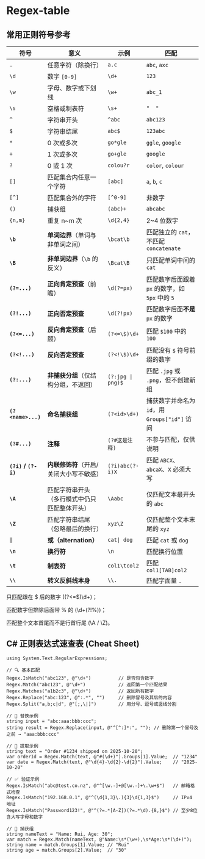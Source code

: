 # Regex-table

## 常用正则符号参考
| 符号             | 意义                     | 示例           | 匹配                               |
| -------------- | ---------------------- | ------------ | -------------------------------- |
| `.`            | 任意字符（除换行）       | `a.c`        | `abc`, `axc`                     |
| `\d`           | 数字 `[0-9]`            | `\d+`        | `123`                            |
| `\w`           | 字母、数字或下划线       | `\w+`        | `abc_1`                          |
| `\s`           | 空格或制表符             | `\s+`        | `"  "`                           |
| `^`            | 字符串开头               | `^abc`       | `abc123`                         |
| `$`            | 字符串结尾               | `abc$`       | `123abc`                         |
| `*`            | 0 次或多次               | `go*gle`     | `ggle`, `google`                 |
| `+`            | 1 次或多次               | `go+gle`     | `google`                         |
| `?`            | 0 或 1 次                | `colou?r`    | `color`, `colour`                |
| `[]`           | 匹配集合内任意一个字符    | `[abc]`      | `a`, `b`, `c`                    |
| `[^]`          | 匹配集合外的字符               | `[^0-9]`     | 非数字                              |
| `()`           | 捕获组                    | `(abc)+`     | `abcabc`                         |
| `{n,m}`        | 重复 n~m 次               | `\d{2,4}`    | 2~4 位数字                          |
| **`\b`**       | **单词边界**（单词与非单词之间）     | `\bcat\b`    | 匹配独立的 `cat`，不匹配 `concatenate`    |
| **`\B`**       | **非单词边界**（`\b` 的反义）    | `\Bcat\B`    | 只匹配单词中间的 `cat`                   |
| **`(?=...)`**  | **正向肯定预查**（前瞻）         | `\d(?=px)`   | 匹配数字后面跟着 `px` 的数字，如 `5px` 中的 `5` |
| **`(?!...)`**  | **正向否定预查**             | `\d(?!px)`   | 匹配数字后面**不是** `px` 的数字            |
| **`(?<=...)`** | **反向肯定预查**（后顾）         | `(?<=\$)\d+` | 匹配 `$100` 中的 `100`               |
| **`(?<!...)`** | **反向否定预查**             | `(?<!\$)\d+` | 匹配没有 `$` 符号前缀的数字                 |
| **`(?:...)`**        | **非捕获分组**（仅结构分组，不返回）   | `(?:jpg \| png)$` | 匹配 `.jpg` 或 `.png`，但不创建新组   |
| **`(?<name>...)`**   | **命名捕获组**              | `(?<id>\d+)`       | 捕获数字并命名为 `id`，用 `Groups["id"]` 访问 | 
| **`(?#...)`**        | **注释**                 | `(?#这是注释)`         | 不参与匹配，仅供说明                        |
| **`(?i)` / `(?-i)`** | **内联修饰符**（开启/关闭大小写不敏感） | `(?i)abc(?-i)X`          | 匹配 `ABCX`、`abcaX`、`X`  必须大写         |
| **`\A`**       | 匹配字符串开头（多行模式中仍只匹配整体开头） | `\Aabc`      | 仅匹配文本最开头的 `abc`                  |
| **`\Z`**       | 匹配字符串结尾（忽略最后的换行）       | `xyz\Z`      | 仅匹配整个文本末尾的 `xyz`                 |
| **`\| `**      | **或（alternation）** | `cat\| dog`                      | 匹配 `cat` 或 `dog` |
| **`\n`**             | **换行符**                | `\n`               | 匹配换行位置                            |             
| **`\t`**             | **制表符**                | `col1\tcol2`               | 匹配 `col1[TAB]col2`                          
| **`\\`**             | **转义反斜线本身**            | `\\.`              | 匹配字面量 `.`                         |                      

只匹配跟在 $ 后的数字 ((?<=\$)\d+)；

匹配数字但排除后面带 % 的 (\d+(?!%))；

匹配整个文本首尾而不是行首行尾 (\A / \Z)。

## C# 正则表达式速查表 (Cheat Sheet)
```
using System.Text.RegularExpressions;

// 🔍 基本匹配
Regex.IsMatch("abc123", @"\d+")          // 是否包含数字
Regex.Match("abc123", @"\d+")            // 返回第一个匹配结果
Regex.Matches("a1b2c3", @"\d+")          // 返回所有数字
Regex.Replace("abc:123", @":.*", "")     // 删除冒号及其后的内容
Regex.Split("a,b;c|d", @"[;,\|]")        // 用分号、逗号或竖线分割

// 🧹 替换示例
string input = "abc:aaa:bbb:ccc";
string result = Regex.Replace(input, @"^[^:]*:", ""); // 删除第一个冒号及之前 → "aaa:bbb:ccc"

// 🧾 提取示例
string text = "Order #1234 shipped on 2025-10-20";
var orderId = Regex.Match(text, @"#(\d+)").Groups[1].Value;  // "1234"
var date = Regex.Match(text, @"\d{4}-\d{2}-\d{2}").Value;    // "2025-10-20"

// ✅ 验证示例
Regex.IsMatch("abc@test.co.nz", @"^[\w.-]+@[\w.-]+\.\w+$")   // 邮箱格式检查
Regex.IsMatch("192.168.0.1", @"^(\d{1,3}\.){3}\d{1,3}$")     // IPv4 地址
Regex.IsMatch("Password123!", @"^(?=.*[A-Z])(?=.*\d).{8,}$") // 至少8位含大写字母和数字

// 🔢 捕获组
string nameText = "Name: Rui, Age: 30";
var match = Regex.Match(nameText, @"Name:\s*(\w+),\s*Age:\s*(\d+)");
string name = match.Groups[1].Value; // "Rui"
string age = match.Groups[2].Value;  // "30"

```
